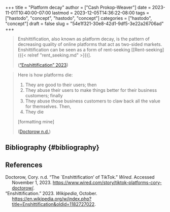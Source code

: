 +++
title = "Platform decay"
author = ["Cash Prokop-Weaver"]
date = 2023-11-01T10:40:00-07:00
lastmod = 2023-12-05T14:36:22-08:00
tags = ["hastodo", "concept", "hastodo", "concept"]
categories = ["hastodo", "concept"]
draft = false
slug = "54e1f321-30e8-42d1-9df5-3e22a26706ad"
+++

> Enshittification, also known as platform decay, is the pattern of decreasing quality of online platforms that act as two-sided markets. Enshittification can be seen as a form of rent-seeking [[Rent-seeking]({{< relref "rent_seeking.md" >}})].
>
> (<a href="#citeproc_bib_item_2">“Enshittification” 2023</a>)

<!--quoteend-->

> Here is how platforms die:
>
> 1.  They are good to their users; then
> 2.  They abuse their users to make things better for their business customers; finally
> 3.  They abuse those business customers to claw back all the value for themselves. Then,
> 4.  They die
>
> [formatting mine]
>
> (<a href="#citeproc_bib_item_1">Doctorow n.d.</a>)


## Bibliography {#bibliography}

## References

<style>.csl-entry{text-indent: -1.5em; margin-left: 1.5em;}</style><div class="csl-bib-body">
  <div class="csl-entry"><a id="citeproc_bib_item_1"></a>Doctorow, Cory. n.d. “The `Enshittification’ of TikTok.” <i>Wired</i>. Accessed November 1, 2023. <a href="https://www.wired.com/story/tiktok-platforms-cory-doctorow/">https://www.wired.com/story/tiktok-platforms-cory-doctorow/</a>.</div>
  <div class="csl-entry"><a id="citeproc_bib_item_2"></a>“Enshittification.” 2023. <i>Wikipedia</i>, October. <a href="https://en.wikipedia.org/w/index.php?title=Enshittification&oldid=1182727022">https://en.wikipedia.org/w/index.php?title=Enshittification&#38;oldid=1182727022</a>.</div>
</div>
